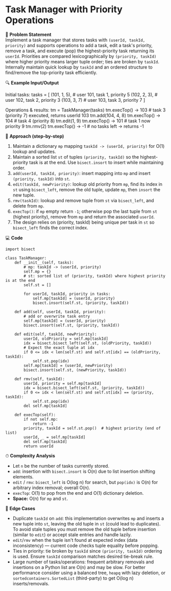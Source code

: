 # Task Manager with Priority Operations

📜 **Problem Statement**  
Implement a task manager that stores tasks with `(userId, taskId, priority)` and supports operations to add a task, edit a task's priority, remove a task, and execute (pop) the highest-priority task returning its `userId`. Priorities are compared lexicographically by `(priority, taskId)` where higher priority means larger tuple order; ties are broken by `taskId`. Internally maintain quick lookup by `taskId` and an ordered structure to find/remove the top-priority task efficiently.

🔍 **Example Input/Output**

Initial tasks:
    tasks = [
        (101, 1, 5),   # user 101, task 1, priority 5
        (102, 2, 3),   # user 102, task 2, priority 3
        (103, 3, 7)    # user 103, task 3, priority 7
    ]

Operations & results:
    tm = TaskManager(tasks)
    tm.execTop()        -> 103    # task 3 (priority 7) executed, returns userId 103
    tm.add(104, 4, 8)
    tm.execTop()        -> 104    # task 4 (priority 8)
    tm.edit(1, 9)
    tm.execTop()        -> 101    # task 1 now priority 9
    tm.rmv(2)
    tm.execTop()        -> -1     # no tasks left -> returns -1

🧠 **Approach (step-by-step)**  
1. Maintain a dictionary `mp` mapping `taskId -> (userId, priority)` for O(1) lookup and updates.  
2. Maintain a sorted list `st` of tuples `(priority, taskId)` so the highest-priority task is at the end. Use `bisect.insort` to insert while maintaining order.  
3. `add(userId, taskId, priority)`: insert mapping into `mp` and insert `(priority, taskId)` into `st`.  
4. `edit(taskId, newPriority)`: lookup old priority from `mp`, find its index in `st` using `bisect_left`, remove the old tuple, update `mp`, then `insort` the new tuple.  
5. `rmv(taskId)`: lookup and remove tuple from `st` via `bisect_left`, and delete from `mp`.  
6. `execTop()`: if `mp` empty return `-1`; otherwise pop the last tuple from `st` (highest priority), remove from `mp` and return the associated `userId`.  
7. The design relies on (priority, taskId) being unique per task in `st` so `bisect_left` finds the correct index.

💻 **Code**  

    import bisect

    class TaskManager:
        def __init__(self, tasks):
            # mp: taskId -> (userId, priority)
            self.mp = {}
            # st: sorted list of (priority, taskId) where highest priority is at the end
            self.st = []

            for userId, taskId, priority in tasks:
                self.mp[taskId] = (userId, priority)
                bisect.insort(self.st, (priority, taskId))

        def add(self, userId, taskId, priority):
            # add or overwrite task entry
            self.mp[taskId] = (userId, priority)
            bisect.insort(self.st, (priority, taskId))

        def edit(self, taskId, newPriority):
            userId, oldPriority = self.mp[taskId]
            idx = bisect.bisect_left(self.st, (oldPriority, taskId))
            # Expect the exact tuple at idx
            if 0 <= idx < len(self.st) and self.st[idx] == (oldPriority, taskId):
                self.st.pop(idx)
            self.mp[taskId] = (userId, newPriority)
            bisect.insort(self.st, (newPriority, taskId))

        def rmv(self, taskId):
            userId, priority = self.mp[taskId]
            idx = bisect.bisect_left(self.st, (priority, taskId))
            if 0 <= idx < len(self.st) and self.st[idx] == (priority, taskId):
                self.st.pop(idx)
            del self.mp[taskId]

        def execTop(self):
            if not self.mp:
                return -1
            priority, taskId = self.st.pop()  # highest priority (end of list)
            userId, _ = self.mp[taskId]
            del self.mp[taskId]
            return userId

⏱ **Complexity Analysis**  
- Let `n` be the number of tasks currently stored.  
- `add`: insertion with `bisect.insort` is O(n) due to list insertion shifting elements.  
- `edit` / `rmv`: `bisect_left` is O(log n) for search, but `pop(idx)` is O(n) for arbitrary index removal; overall O(n).  
- `execTop`: O(1) to pop from the end and O(1) dictionary deletion.  
- **Space:** O(n) for `mp` and `st`.

🧪 **Edge Cases**  
- Duplicate `taskId` on `add`: this implementation overwrites `mp` and inserts a new tuple into `st`, leaving the old tuple in `st` (could lead to duplicates). To avoid stale tuples you must remove the old tuple before insertion (similar to `edit`) or accept stale entries and handle lazily.  
- `edit`/`rmv` when the tuple isn't found at expected index (data inconsistency) — current code checks tuple equality before popping.  
- Ties in priority: tie broken by `taskId` since `(priority, taskId)` ordering is used. Ensure `taskId` comparison matches desired tie-break rule.  
- Large number of tasks/operations: frequent arbitrary removals and insertions on a Python list are O(n) and may be slow. For better performance consider using a balanced tree, `heapq` with lazy deletion, or `sortedcontainers.SortedList` (third-party) to get O(log n) inserts/removals.
